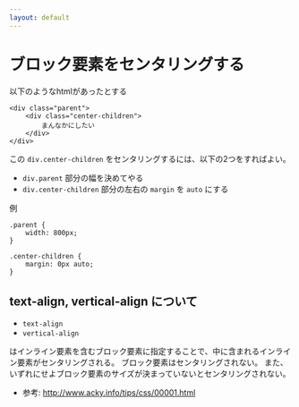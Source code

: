 ```yaml
---
layout: default
---
```


# ブロック要素をセンタリングする

以下のようなhtmlがあったとする

```
<div class="parent">
    <div class="center-children">
        まんなかにしたい
    </div>
</div>
```

この `div.center-children` をセンタリングするには、以下の2つをすればよい。

* `div.parent` 部分の幅を決めてやる
* `div.center-children` 部分の左右の `margin` を `auto` にする

例

```
.parent {
    width: 800px;
}

.center-children {
    margin: 0px auto;
}
```

## text-align, vertical-align について

* `text-align`
* `vertical-align`

はインライン要素を含むブロック要素に指定することで、中に含まれるインライン要素がセンタリングされる。
ブロック要素はセンタリングされない。
また、いずれにせよブロック要素のサイズが決まっていないとセンタリングされない。

* 参考: http://www.acky.info/tips/css/00001.html
